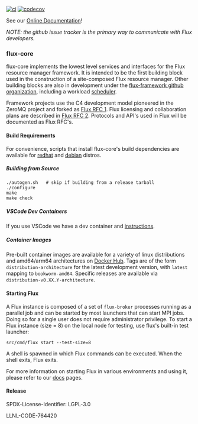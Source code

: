 [![ci](https://github.com/flux-framework/flux-core/workflows/ci/badge.svg)](https://github.com/flux-framework/flux-core/actions?query=workflow%3A.github%2Fworkflows%2Fmain.yml)
[![codecov](https://codecov.io/gh/flux-framework/flux-core/branch/master/graph/badge.svg)](https://codecov.io/gh/flux-framework/flux-core)

See our [Online Documentation](https://flux-framework.readthedocs.io)!

_NOTE: the github issue tracker is the primary way to communicate
with Flux developers._


### flux-core

flux-core implements the lowest level services and interfaces for the Flux
resource manager framework.  It is intended to be the first building block
used in the construction of a site-composed Flux resource manager.  Other
building blocks are also in development under the
[flux-framework github organization](https://github.com/flux-framework),
including a workload [scheduler](https://github.com/flux-framework/flux-sched).

Framework projects use the C4 development model pioneered in
the ZeroMQ project and forked as
[Flux RFC 1](https://flux-framework.rtfd.io/projects/flux-rfc/en/latest/spec_1.html).
Flux licensing and collaboration plans are described in
[Flux RFC 2](https://flux-framework.rtfd.io/projects/flux-rfc/en/latest/spec_2.html).
Protocols and API's used in Flux will be documented as Flux RFC's.

#### Build Requirements

For convenience, scripts that install flux-core's build dependencies
are available for [redhat](scripts/install-deps-rpm.sh) and
[debian](scripts/install-deps-deb.sh) distros.

##### Building from Source
```
./autogen.sh   # skip if building from a release tarball
./configure
make
make check
```

##### VSCode Dev Containers

If you use VSCode we have a dev container and [instructions](vscode.md).

##### Container Images

Pre-built container images are available for a variety of linux distributions and
amd64/arm64 architectures on [Docker Hub](https://hub.docker.com/r/fluxrm/flux-core).
Tags are of the form `distribution-architecture` for the latest development version,
with `latest` mapping to `bookworm-amd64`. Specific releases are available via
`distribution-v0.XX.Y-architecture`.

#### Starting Flux

A Flux instance is composed of a set of `flux-broker` processes running as
a parallel job and can be started by most launchers that can start MPI jobs.
Doing so for a single user does not require administrator privilege.
To start a Flux instance (size = 8) on the local node for testing, use
flux's built-in test launcher:
```
src/cmd/flux start --test-size=8
```
A shell is spawned in which Flux commands can be executed.  When the shell
exits, Flux exits.

For more information on starting Flux in various environments and using it,
please refer to our [docs](https://flux-framework.readthedocs.io) pages.

#### Release

SPDX-License-Identifier: LGPL-3.0

LLNL-CODE-764420
